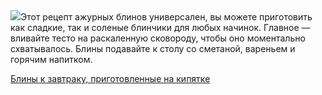 <!--2025-05-11 15:50:14-->
<div class="yb">
  <div class="rss povarenok"><a href="https://www.povarenok.ru/recipes/show/182625/"><img src="https://www.povarenok.ru/data/cache/2025may/11/57/3175304_21007-640x480.jpg"></a>Этот рецепт ажурных блинов универсален, вы можете приготовить как сладкие, так и соленые блинчики для любых начинок. Главное — вливайте тесто на раскаленную сковороду, чтобы оно моментально схватывалось. Блины подавайте к столу со сметаной, вареньем и горячим напитком. <p class="titl"><a href="https://www.povarenok.ru/recipes/show/182625/">Блины к завтраку, приготовленные на кипятке</a></p></div>
</div>
